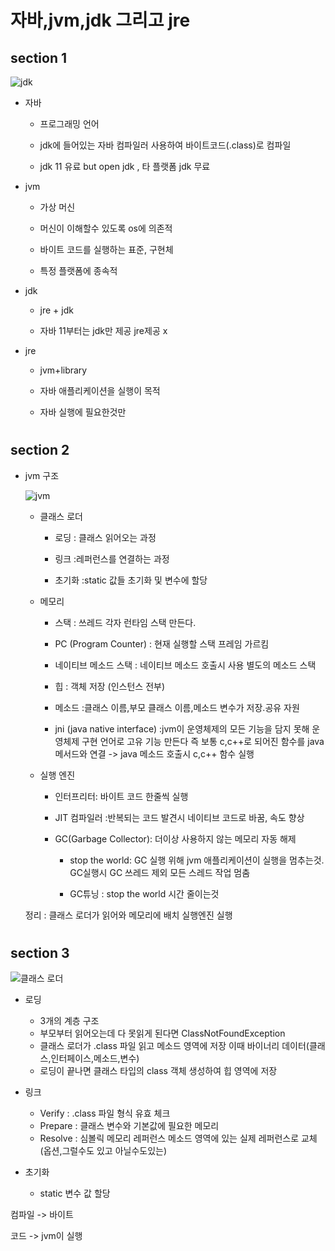 # 자바,jvm,jdk 그리고 jre

## section 1


![jdk](https://user-images.githubusercontent.com/38341106/95930175-d0c08980-0e00-11eb-9c9a-38b29974dff9.png)



- 자바  
    - 프로그래밍 언어    
    
    - jdk에 들어있는 자바 컴파일러 사용하여 바이트코드(.class)로 컴파일 
    
    - jdk 11 유료 but open jdk , 타 플랫폼 jdk 무료
    
- jvm
    - 가상 머신
    
    - 머신이 이해할수 있도록 os에 의존적
    
    - 바이트 코드를 실행하는 표준, 구현체
    
    - 특정 플랫폼에 종속적
    
- jdk
    - jre + jdk
    
    - 자바 11부터는 jdk만 제공 jre제공 x
    
- jre
    - jvm+library
    
    - 자바 애플리케이션을 실행이 목적
    
    - 자바 실행에 필요한것만 

#
##  section 2 

- jvm 구조


      
  ![jvm](https://user-images.githubusercontent.com/38341106/95929948-3bbd9080-0e00-11eb-965e-06cf9eb7f133.png)


    - 클래스 로더    
        - 로딩 : 클래스 읽어오는 과정
        
        - 링크 :레퍼런스를 연결하는 과정
        
        - 초기화 :static 값들 초기화 및 변수에 할당
    
    - 메모리    
        - 스택 : 쓰레드 각자 런타임 스택 만든다.  
        
        - PC (Program Counter) : 현재 실행할 스택 프레임 가르킴
        
        - 네이티브 메소드 스택 : 네이티브 메소드 호출시 사용 별도의 메소드 스택
        
        - 힙 : 객체 저장 (인스턴스 전부)
        
        - 메소드 :클래스 이름,부모 클래스 이름,메소드 변수가 저장.공유 자원
        
        - jni (java native interface) :jvm이 운영체제의 모든 기능을 담지 못해 운영체제 구현 언어로 고유 기능 만든다
                즉 보통 c,c++로 되어진 함수를 java 메서드와 연결 -> java 메소드 호출시 c,c++ 함수 실행
                
    - 실행 엔진 
    
        - 인터프리터: 바이트 코드 한줄씩 실행
        
        - JIT 컴파일러 :반복되는 코드 발견시 네이티브 코드로 바꿈, 속도 향상
        
        - GC(Garbage Collector): 더이상 사용하지 않는 메모리 자동 해제
        
            * stop the world: GC 실행 위해 jvm 애플리케이션이 실행을 멈추는것. GC실행시 GC 쓰레드 제외 모든 스레드 작업 멈춤
            
            * GC튜닝 : stop the world 시간 줄이는것
            
    
    정리 : 클래스 로더가 읽어와 메모리에 배치 실행엔진 실행      
#    
##  section 3    

![클래스 로더](https://user-images.githubusercontent.com/38341106/96198845-de0c7e00-0f90-11eb-8655-fed2863bbc2c.png)

- 로딩
    - 3개의 계층 구조 
    - 부모부터 읽어오는데 다 못읽게 된다면 ClassNotFoundException
    - 클래스 로더가 .class 파일 읽고 메소드 영역에 저장 이때 바이너리 데이터(클래스,인터페이스,메소드,변수)
    - 로딩이 끝나면 클래스 타입의 class 객체 생성하여 힙 영역에 저장
    
    
- 링크
    - Verify : .class 파일 형식 유효 체크
    - Prepare : 클래스 변수와 기본값에 필요한 메모리
    - Resolve : 심볼릭 메모리 레퍼런스 메소드 영역에 있는 실제 레퍼런스로 교체(옵션,그럴수도 있고 아닐수도있는)

- 초기화
    - static 변수 값 할당

컴파일 -> 바이트 


코드 -> jvm이 실행